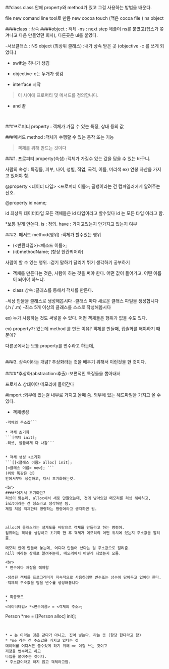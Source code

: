 
##class
class 안에 property와 method가 있고
그걸 사용하는 방법을 배운다.

file 
new
comand line tool로 만듬
new 
cocoa touch 
(맥은 cocoa file )
ns object


####class : 상속
####object : 객체 
-ns : next step 애플이 ns를 붙였고(잡스가 쫒겨나고 다음 만들었던 회사), 다른곳은 ui를 붙였다.

-서브클래스 : NS object (최상위 클래스) :내가 상속 받은 곳
(objective -c 를 쓰게 되었다.)

* swift는 하나가 생김
* objective-c는 두개가 생김


* interface 시작

>이 사이에 프로퍼티 및 메서드를 정의합니다.

* and 끝


<br>

###프로퍼티 property
: 객체가 가질 수 있는 특징, 상태 등의 값

###메서드 method
:객체가 수행할 수 있는 동작 또는 기능

>객체를 위해 만드는 것이다


###1. 프로퍼티 property(속성)
:객체가 가질수 있는 값을 담을 수 있는 바구니.

사람의 속성
: 특징들, 피부, 나이, 성별, 직업, 국적, 이름, 머리색
ex) 연봉 자산을 가지고 있어야 함.


@property <데이터 타입> <프로퍼티 이름>;
골뱅이라는 건 컴파일러에게 알려주는 신호.

@property id name;

id 
최상위 데이터타입
모든 객체들은 id 타입이라고 할수있다
id 는 모든 타입 이라고 함.

*보통 길게 안쓴다.
is : 정의.
have : 가지고있는지 안가지고 있는지 여부



###2. 메서드 method(행위)
:객체가 할수있는 행위

- (<반환타입>)<메소드 이름>;
- (id)methodName;
(항상 한칸띄어라)

사람이 할 수 있는 행위.
:걷기 말하기 달리기 뛰기 생각하기 공부하기

* 객체를 만든다는 것은, 
사람이 하는 것을 써야 한다.
어떤 값이 들어가고, 어떤 이름이 되어야 하느냐. 


* class 상속
:클래스를 통해서 객체를 만든다. 

-세상 만물을 클래스로 생성해봅시다
-클래스 마다 새로운 클래스 파일을 생성합니다 (.h / .m)
-최소 5개 이상의 클래스를 스스로 작성해봅시다


ex) 누가 사용하는 것도 써넣을 수 있다.
     어떤 객체들은 행위가 없을 수도 있다.


ex)
property가 있는데 method 를 만든 이유?
객체를 만들때, 캡슐화를 해야하기 때문에?

다른곳에서는 보통 property를 변수라고 하는데,


<br>
###3. 상속이라는 개념?
추상화라는 것을 배우기 위해서 이런것을 한 것이다.
<br>
<br>
####*추상화(abstraction:추출) 
:보편적인 특징들을 뽑아내서 


프로세스 상태여야 메모리에 들어간다


#import
:외부에 있는걸 내부로 가지고 올때 씀.
외부에 있는 헤드파일을 가지고 올 수 있다.




* 객체생성
```[<클래스 이름> alloc];
-객체의 주소값```

* 객체 초기화
```[객체 init];
-리셋, 깔끔하게 다 나감```


* 객체 생성 +초기화
```[[<클래스 이름> alloc] init];
[<클래스 이름> new]; ```
(위랑 똑같은 것)
안에서부터 생성하고, 다시 초기화하는것.

<br>
####*여기서 초기화란?
리셋이 맞는데, alloc해서 새로 만들었는데, 전에 남아있던 메모리를 리셋 해야하고,
init이라는 건 청소라고 생각하면 됨.
제일 처음 객체한테 명령하는 명령어라고 생각하면 됨.



alloc이 클래스라는 설계도를 바탕으로 객체를 만들라고 하는 명령어.
컴퓨터는 객체를 생성하고 초기화 한 후 객체가 메모리의 어떤 위치에 있는지 주소값을 알려줌.

메모리 안에 만들어 놓는데, 어디다 만들어 놨다는 걸 주소값으로 알려줌.
nill 이라는 상태로 알려주는데, 메모리에서 어떻게 되었는지 모름.

<br>
* 변수에다 저장을 해야함

-생성된 객체를 프로그래머가 지속적으로 사용하려면 변수또는 상수에 담아두고 있어야 한다.
-객체의 주소값을 담을 변수를 생성해봅니다


* 최종코드
* 
<데이터타입> *<변수이름> = <객체의 주소>;
``` 
Person *me = [[Person alloc] init]; 
```


* = 는 이라는 것은 같다가 아니고, 집어 넣는다. 라는 뜻 (할당 한다라고 함)
* *me 라는 건 주소값을 가지고 있다는 것
데이터를 어디서든 쓸수있게 하기 위해 me 이걸 쓰는 것이고
저장을 변수라고 하고
타입을 붙여주는 것이다.
* 주소값이라고 하지 않고 객체라고함.

